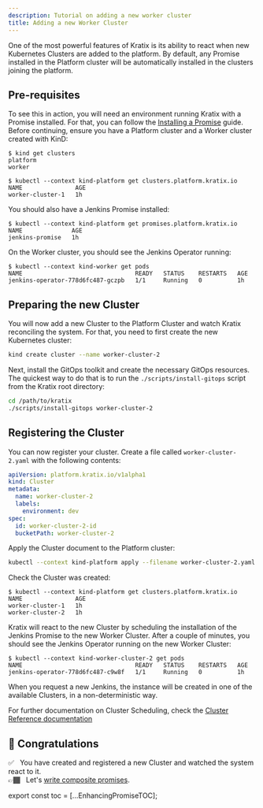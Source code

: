 ```yaml
---
description: Tutorial on adding a new worker cluster
title: Adding a new Worker Cluster
---
```


One of the most powerful features of Kratix is its ability to react when new Kubernetes
Clusters are added to the platform. By default, any Promise installed in the Platform
cluster will be automatically installed in the clusters joining the platform.

## Pre-requisites
To see this in action, you will need an environment running Kratix with a Promise
installed. For that, you can follow the [Installing a Promise](installing-a-promise)
guide. Before continuing, ensure you have a Platform cluster and a Worker cluster created
with KinD:


```shell-session
$ kind get clusters
platform
worker

$ kubectl --context kind-platform get clusters.platform.kratix.io
NAME               AGE
worker-cluster-1   1h
```

You should also have a Jenkins Promise installed:

```shell-session
$ kubectl --context kind-platform get promises.platform.kratix.io
NAME              AGE
jenkins-promise   1h
```

On the Worker cluster, you should see the Jenkins Operator running:

```shell-session
$ kubectl --context kind-worker get pods
NAME                                READY   STATUS    RESTARTS   AGE
jenkins-operator-778d6fc487-gczpb   1/1     Running   0          1h
```

## Preparing the new Cluster
You will now add a new Cluster to the Platform Cluster and watch Kratix reconciling the
system. For that, you need to first create the new Kubernetes cluster:

```bash
kind create cluster --name worker-cluster-2
```

Next, install the GitOps toolkit and create the necessary GitOps resources. The quickest
way to do that is to run the `./scripts/install-gitops` script from the Kratix root
directory:

```bash
cd /path/to/kratix
./scripts/install-gitops worker-cluster-2
```

## Registering the Cluster
You can now register your cluster. Create a file called `worker-cluster-2.yaml` with the
following contents:

```yaml title="worker-cluster-2.yaml"
apiVersion: platform.kratix.io/v1alpha1
kind: Cluster
metadata:
  name: worker-cluster-2
  labels:
    environment: dev
spec:
  id: worker-cluster-2-id
  bucketPath: worker-cluster-2
```

Apply the Cluster document to the Platform cluster:

```bash
kubectl --context kind-platform apply --filename worker-cluster-2.yaml
```

Check the Cluster was created:

```shell-session {4}
$ kubectl --context kind-platform get clusters.platform.kratix.io
NAME               AGE
worker-cluster-1   1h
worker-cluster-2   1h
```

Kratix will react to the new Cluster by scheduling the installation of the Jenkins Promise
to the new Worker Cluster. After a couple of minutes, you should see the Jenkins Operator
running on the new Worker Cluster:

```shell-session {3}
$ kubectl --context kind-worker-cluster-2 get pods
NAME                                READY   STATUS    RESTARTS   AGE
jenkins-operator-778d6fc487-c9w8f   1/1     Running   0          1h
```

When you request a new Jenkins, the instance will be created in one of the available
Clusters, in a non-deterministic way.

For further documentation on Cluster Scheduling, check the [Cluster Reference
documentation](../reference/clusters)

## 🎉 Congratulations
✅&nbsp;&nbsp; You have created and registered a new Cluster and watched the system react to it.<br />
👉🏾&nbsp;&nbsp; Let's [write composite promises](./composite-promises).

export const toc = [...EnhancingPromiseTOC];
